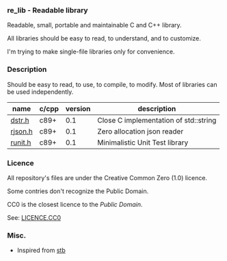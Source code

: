 ### re_lib - Readable library

Readable, small, portable and maintainable C and C++ library.

All libraries should be easy to read, to understand, and to customize.

I'm trying to make single-file libraries only for convenience.


### Description

Should be easy to read, to use, to compile, to modify. Most of libraries can be used independently.

| name | c/cpp | version | description |
| --- | --- | --- | --- |
| [dstr.h](/dstr.h) | c89+ | 0.1 | Close C implementation of std::string |
| [rjson.h](/rjson.h) | c89+ | 0.1 | Zero allocation json reader |
| [runit.h](/runit.h) | c89+ | 0.1 | Minimalistic Unit Test library |

### Licence

All repository's files are under the Creative Common Zero (1.0) licence.

Some contries don't recognize the Public Domain.

CC0 is the closest licence to the *Public Domain*.

See: [LICENCE.CC0](LICENCE.CC0.txt)

### Misc.

- Inspired from [stb](https://github.com/nothings/stb)
